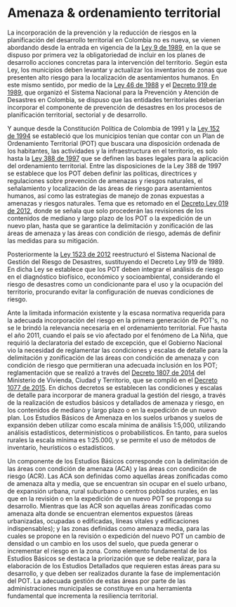 # Amenaza & ordenamiento territorial

La incorporación de la prevención y la reducción de riesgos en la planificación del desarrollo territorial en Colombia no es nueva, se vienen abordando desde la entrada en vigencia de la [Ley 9 de 1989](https://www.funcionpublica.gov.co/eva/gestornormativo/norma.php?i=1175#:~:text=Los%20parques%20y%20zonas%20verdes,disfrute%20visual%20y%20libre%20tr%C3%A1nsito.), en la que se dispuso por primera vez la obligatoriedad de incluir en los planes de desarrollo acciones concretas para la intervención del territorio. Según esta Ley, los municipios deben levantar y actualizar los inventarios de zonas que presenten alto riesgo para la localización de asentamientos humanos. En este mismo sentido, por medio de la [Ley 46 de 1988](http://www.ideam.gov.co/documents/24024/26915/C_Users_hbarahona_Desktop_Monica+R_normas+pag+web_ley+46+de+1988.pdf/7990561a-63f5-4927-9c91-fad4e81383a7) y el [Decreto 919 de 1989](https://www.funcionpublica.gov.co/eva/gestornormativo/norma.php?i=13549), que organizó el Sistema Nacional para la Prevención y Atención de Desastres en Colombia, se dispuso que las entidades territoriales deberían incorporar el componente de prevención de desastres en los procesos de planificación territorial, sectorial y de desarrollo. 

Y aunque desde la Constitución Política de Colombia de 1991 y la [Ley 152 de 1994](https://www.funcionpublica.gov.co/eva/gestornormativo/norma.php?i=327) se estableció que los municipios tenían que contar con un Plan de Ordenamiento Territorial (POT) que buscara una disposición ordenada de los habitantes, las actividades y la infraestructura en el territorio, es solo hasta la [Ley 388 de 1997](https://www.funcionpublica.gov.co/eva/gestornormativo/norma.php?i=339) que se definen las bases legales para la aplicación del ordenamiento territorial. Entre las disposiciones de la Ley 388 de 1997 se establece que los POT deben definir las políticas, directrices y regulaciones sobre prevención de amenazas y riesgos naturales, el señalamiento y localización de las áreas de riesgo para asentamientos humanos, así como las estrategias de manejo de zonas expuestas a amenazas y riesgos naturales. Tema que es retomado en el [Decreto Ley  019 de 2012](https://www.funcionpublica.gov.co/eva/gestornormativo/norma.php?i=45322), donde se señala que solo procederán las revisiones de los contenidos de mediano y largo plazo de los POT o la expedición de un nuevo plan, hasta que se garantice la delimitación y zonificación de las áreas de amenaza y las áreas con condición de riesgo, además de definir las medidas para su mitigación.

Posteriormente la [Ley 1523 de 2012](https://www.funcionpublica.gov.co/eva/gestornormativo/norma.php?i=47141) reestructuró el Sistema Nacional de Gestión del Riesgo de Desastres, sustituyendo el Decreto Ley 919 de 1989. En dicha Ley se establece que los POT deben integrar el análisis de riesgo en el diagnóstico biofísico, económico y socioambiental, considerando el riesgo de desastres como un condicionante para el uso y la ocupación del territorio, procurando evitar la configuración de nuevas condiciones de riesgo.

Ante la limitada información existente y la escasa normativa requerida para la adecuada incorporación del riesgo en la primera generación de POT's, no se le brindó la relevancia necesaria en el ordenamiento territorial. Fue hasta el año 2011, cuando el país se vio afectado por el fenómeno de La Niña, que requirió la declaratoria del estado de excepción, que el Gobierno Nacional vio la necesidad de reglamentar las condiciones y escalas de detalle para la delimitación y zonificación de las áreas con condición de amenaza y con condición de riesgo que permitieran una adecuada inclusión en los POT; reglamentación que se realizó a través del [Decreto 1807 de 2014](https://www.funcionpublica.gov.co/eva/gestornormativo/norma.php?i=59488) del Ministerio de Vivienda, Ciudad y Territorio, que se compiló en el [Decreto 1077 de 2015](https://www.funcionpublica.gov.co/eva/gestornormativo/norma.php?i=77216). En dichos decretos se establecen las condiciones y escalas de detalle para incorporar de manera gradual la gestión del riesgo, a través de la realización de estudios básicos y detallados de amenaza y riesgo, en los contenidos de mediano y largo plazo  o en la expedición de un nuevo plan. Los Estudios Básicos de Amenaza en los suelos urbanos y suelos de expansión deben utilizar como escala mínima de análisis 1:5,000, utilizando análisis estadísticos, determinísticos o probabilísticos. En tanto, para suelos rurales la escala mínima es 1:25.000, y se permite el uso de métodos de inventario, heurísticos o estadísticos.

Un componente de los Estudios Básicos corresponde con la  delimitación de las áreas con condición de amenaza (ACA) y las áreas con condición de riesgo (ACR). Las ACA son definidas como aquellas áreas zonificadas como de amenaza alta y media, que se encuentran sin ocupar en el suelo urbano, de expansión urbana, rural suburbano o centros poblados rurales, en las que en la revisión o en la expedición de un nuevo POT se proponga su desarrollo. Mientras que las ACR son aquellas áreas zonificadas como amenaza alta donde se encuentran elementos expuestos (áreas urbanizadas, ocupadas o edificadas, líneas vitales y edificaciones indispensables); y las zonas definidas como amenaza media, para las cuales se propone en la revisión o expedición del nuevo POT un cambio de densidad o un cambio en los usos del suelo, que pueda generar o incrementar el riesgo en la zona. Como elemento fundamental de los Estudios Básicos se destaca la priorización que se debe realizar, para la elaboración de los Estudios Detallados que requieren estas áreas para su desarrollo, y que deben ser realizados durante la fase de implementación  del POT. La adecuada gestión de estas áreas por parte de las administraciones municipales se constituye en una herramienta fundamental que incrementa la resiliencia territorial. 
